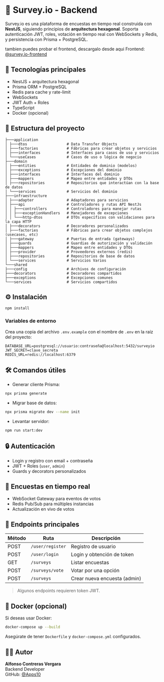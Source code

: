 # 🧠 Survey.io - Backend

Survey.io es una plataforma de encuestas en tiempo real construida con **NestJS**, siguiendo principios de **arquitectura hexagonal**. Soporta autenticación JWT, roles, votación en tiempo real con WebSockets y Redis, y persistencia con Prisma + PostgreSQL.

tambien puedes probar el frontend, descargalo desde aqui 
Frontend: [@survey.io-frontend](https://github.com/apps10/survey.io-frontend)

## 🚀 Tecnologías principales

- NestJS + arquitectura hexagonal
- Prisma ORM + PostgreSQL
- Redis para cache y rate-limit
- WebSockets
- JWT Auth + Roles
- TypeScript
- Docker (opcional)

## 📁 Estructura del proyecto

```
├───application
│ ├───dtos                  # Data Transfer Objects
│ ├───factories             # Fábricas para crear objetos y servicios
│ ├───interfaces            # Interfaces para casos de uso y servicios
│ └───useCases              # Casos de uso o lógica de negocio
├───domain
│ ├───entities              # Entidades de dominio (modelos)
│ ├───exceptions            # Excepciones del dominio
│ ├───interfaces            # Interfaces del dominio
│ ├───mappers               # Mapeo entre entidades y DTOs
│ ├───repositories          # Repositorios que interactúan con la base de datos
│ └───services              # Servicios del dominio
├───infraestructure
│ ├───adapter               # Adaptadores para servicios
│ ├───api                   # Controladores y rutas API NestJs
│ │ ├───controllers         # Controladores para manejar rutas
│ │ ├───exceptionHandlers   # Manejadores de excepciones
│ │ └───http-dtos           # DTOs específicos con validaciones para la capa HTTP
│ ├───decorators            # Decoradores personalizados
│ ├───factories             # Fábricas para crear objetos complejos (usecases, etc)
│ ├───gateway               # Puertas de entrada (gateways)
│ ├───guards                # Guardias de autorización y validación
│ ├───mappers               # Mapeo entre entidades y DTOs
│ ├───provider              # Proveedores externos (redis)
│ ├───repositories          # Repositorios de base de datos
│ └───services              # Servicios Varios
└───shared
├───config                  # Archivos de configuración
├───decorators              # Decoradores compartidos
├───exceptions              # Excepciones comunes
└───services                # Servicios compartidos
```

## ⚙️ Instalación

```bash
npm install
```

### Variables de entorno

Crea una copia del archivo `.env.example` con el nombre de `.env` en la raíz del proyecto:

```
DATABASE_URL=postgresql://usuario:contraseña@localhost:5432/surveyio
JWT_SECRET=clave_secreta
REDIS_URL=redis://localhost:6379
```

## 🛠️ Comandos útiles

- Generar cliente Prisma:

```bash
npx prisma generate
```

- Migrar base de datos:

```bash
npx prisma migrate dev --name init
```


- Levantar servidor:

```bash
npm run start:dev
```

## 🔒 Autenticación

- Login y registro con email + contraseña
- JWT + Roles (`user`, `admin`)
- Guards y decorators personalizados

## 📡 Encuestas en tiempo real

- WebSocket Gateway para eventos de votos
- Redis Pub/Sub para múltiples instancias
- Actualización en vivo de votos

## 🔌 Endpoints principales

| Método | Ruta                  | Descripción                  |
|--------|-----------------------|------------------------------|
| POST   | `/user/register`      | Registro de usuario          |
| POST   | `/user/login`         | Login y obtención de token   |
| GET    | `/surveys`            | Listar encuestas             |
| POST   | `/surveys/vote`       | Votar por una opción         |
| POST   | `/surveys`            | Crear nueva encuesta (admin) |

> Algunos endpoints requieren token JWT.


## 🐳 Docker (opcional)

Si deseas usar Docker:

```bash
docker-compose up --build
```

Asegúrate de tener `Dockerfile` y `docker-compose.yml` configurados.

## 👨‍💻 Autor

**Alfonso Contreras Vergara**  
Backend Developer  
GitHub: [@Apps10](https://github.com)
